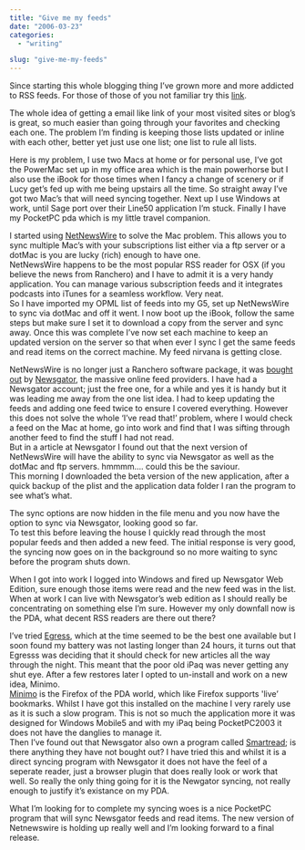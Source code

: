 ```yaml
---
title: "Give me my feeds"
date: "2006-03-23"
categories: 
  - "writing"

slug: "give-me-my-feeds"
---
```


Since starting this whole blogging thing I’ve grown more and more addicted to RSS feeds. For those of those of you not familiar try this [link](http://www.xml.com/pub/a/2002/12/18/dive-into-xml.html).

The whole idea of getting a email like link of your most visited sites or blog’s is great, so much easier than going through your favorites and checking each one. The problem I’m finding is keeping those lists updated or inline with each other, better yet just use one list; one list to rule all lists.  
  
Here is my problem, I use two Macs at home or for personal use, I’ve got the PowerMac set up in my office area which is the main powerhorse but I also use the iBook for those times when I fancy a change of scenery or if Lucy get’s fed up with me being upstairs all the time. So straight away I’ve got two Mac’s that will need syncing together. Next up I use Windows at work, until Sage port over their Line50 application I’m stuck. Finally I have my PocketPC pda which is my little travel companion.

I started using [NetNewsWire](http://ranchero.com/netnewswire/) to solve the Mac problem. This allows you to sync multiple Mac’s with your subscriptions list either via a ftp server or a dotMac is you are lucky (rich) enough to have one.  
NetNewsWire happens to be the most popular RSS reader for OSX (if you believe the news from Ranchero) and I have to admit it is a very handy application. You can manage various subscription feeds and it integrates podcasts into iTunes for a seamless workflow. Very neat.  
So I have imported my OPML list of feeds into my G5, set up NetNewsWire to sync via dotMac and off it went. I now boot up the iBook, follow the same steps but make sure I set it to download a copy from the server and sync away. Once this was complete I’ve now set each machine to keep an updated version on the server so that when ever I sync I get the same feeds and read items on the correct machine. My feed nirvana is getting close.

NetNewsWire is no longer just a Ranchero software package, it was [bought out](http://newsgator.com/NetNewsWire.aspx) by [Newsgator](http://newsgator.com/home.aspx), the massive online feed providers. I have had a Newsgator account; just the free one, for a while and yes it is handy but it was leading me away from the one list idea. I had to keep updating the feeds and adding one feed twice to ensure I covered everything. However this does not solve the whole ‘I’ve read that!’ problem, where I would check a feed on the Mac at home, go into work and find that I was sifting through another feed to find the stuff I had not read.  
But in a article at Newsgator I found out that the next version of NetNewsWire will have the ability to sync via Newsgator as well as the dotMac and ftp servers. hmmmm…. could this be the saviour.  
This morning I downloaded the beta version of the new application, after a quick backup of the plist and the application data folder I ran the program to see what’s what.

The sync options are now hidden in the file menu and you now have the option to sync via Newsgator, looking good so far.  
To test this before leaving the house I quickly read through the most popular feeds and then added a new feed. The initial response is very good, the syncing now goes on in the background so no more waiting to sync before the program shuts down.

When I got into work I logged into Windows and fired up Newsgator Web Edition, sure enough those items were read and the new feed was in the list.  
When at work I can live with Newsgator’s web edition as I should really be concentrating on something else I’m sure. However my only downfall now is the PDA, what decent RSS readers are there out there?

I’ve tried [Egress](http://www.garishkernels.net/egress.html), which at the time seemed to be the best one available but I soon found my battery was not lasting longer than 24 hours, it turns out that Egresss was deciding that it should check for new articles all the way through the night. This meant that the poor old iPaq was never getting any shut eye. After a few restores later I opted to un-install and work on a new idea, Minimo.  
[Minimo](http://www.mozilla.org/projects/minimo/) is the Firefox of the PDA world, which like Firefox supports 'live’ bookmarks. Whilst I have got this installed on the machine I very rarely use as it is such a slow program. This is not so much the application more it was designed for Windows Mobile5 and with my iPaq being PocketPC2003 it does not have the danglies to manage it.  
Then I’ve found out that Newsgator also own a program called [Smartread](http://smartfeed.org/smartread/download.html); is there anything they have not bought out? I have tried this and whilst it is a direct syncing program with Newsgator it does not have the feel of a seperate reader, just a browser plugin that does really look or work that well. So really the only thing going for it is the Newgator syncing, not really enough to justify it’s existance on my PDA.

What I’m looking for to complete my syncing woes is a nice PocketPC program that will sync Newsgator feeds and read items. The new version of Netnewswire is holding up really well and I’m looking forward to a final release.
